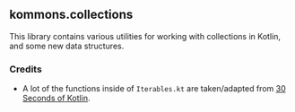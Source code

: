 ## kommons.collections

This library contains various utilities for working with collections in Kotlin, and some new data structures.

### Credits
- A lot of the functions inside of `Iterables.kt` are taken/adapted from [30 Seconds of Kotlin](https://github.com/IvanMwiruki/30-seconds-of-kotlin).
